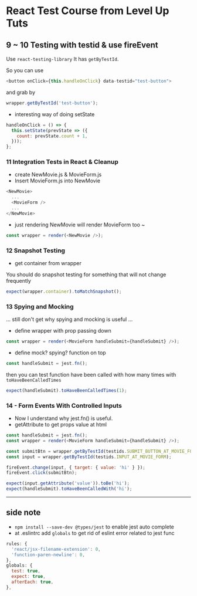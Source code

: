 # React Test Course from Level Up Tuts


## 9 ~ 10 Testing with testid & use fireEvent
Use `react-testing-library`
It has `getByTestId`.

So you can use
```js
<button onClick={this.handleOnClick} data-testid="test-button">
```
and grab by 
```js
wrapper.getByTestId('test-button');
```

- interesting way of doing setState
```js
handleOnClick = () => {
  this.setState(prevState => ({
    count: prevState.count + 1,
  }));
};
```
### 11 Integration Tests in React & Cleanup
- create NewMovie.js & MovieForm.js
- Insert MovieForm.js into NewMovie
```js
<NewMovie>
  ...
  <MovieForm />
  ...
</NewMovie>
```
- just rendering NewMovie will render MovieForm too ~
```js
const wrapper = render(<NewMovie />);
```
### 12 Snapshot Testing
- get container from wrapper

You should do snapshot testing for something that will not change frequently
```js
expect(wrapper.container).toMatchSnapshot();
```

### 13 Spying and Mocking
... still don't get why spying and mocking is useful ...

- define wrapper with prop passing down
```js
const wrapper = render(<MovieForm handleSubmit={handleSubmit} />);
```

- define mock? spying? function on top 
```js
const handleSubmit = jest.fn();
```

then you can test function have been called with how many times
with `toHaveBeenCalledTimes`
```js
expect(handleSubmit).toHaveBeenCalledTimes(1);
```

### 14 - Form Events With Controlled Inputs
- Now I understand why jest.fn() is useful.
- getAttribute to get props value at html
```js
const handleSubmit = jest.fn();
const wrapper = render(<MovieForm handleSubmit={handleSubmit} />);

const submitBtn = wrapper.getByTestId(testids.SUBMIT_BUTTON_AT_MOVIE_FORM);
const input = wrapper.getByTestId(testids.INPUT_AT_MOVIE_FORM);

fireEvent.change(input, { target: { value: 'hi' } });
fireEvent.click(submitBtn);

expect(input.getAttribute('value')).toBe('hi');
expect(handleSubmit).toHaveBeenCalledWith('hi');
```






---
side note
---
- `npm install --save-dev @types/jest` to enable jest auto complete
- at .eslintrc add `globals` to get rid of eslint error related to jest func
```js
rules: {
  'react/jsx-filename-extension': 0,
  'function-paren-newline': 0,
},
globals: {
  test: true,
  expect: true,
  afterEach: true,
},
```

